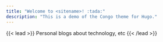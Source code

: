 ```yaml
---
title: "Welcome to <sitename>! :tada:"
description: "This is a demo of the Congo theme for Hugo."
---
```


{{< lead >}}
Personal blogs about technology, etc
{{< /lead >}}


